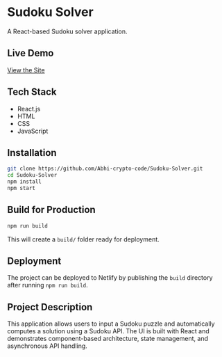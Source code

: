 # Sudoku Solver

A React-based Sudoku solver application.

## Live Demo

[View the Site](https://68fcd5929d3a1cc930267d3f--beautiful-maamoul-d81842.netlify.app/)

## Tech Stack

* React.js
* HTML
* CSS
* JavaScript

## Installation

```bash
git clone https://github.com/Abhi-crypto-code/Sudoku-Solver.git
cd Sudoku-Solver
npm install
npm start
```

## Build for Production

```bash
npm run build
```

This will create a `build/` folder ready for deployment.

## Deployment

The project can be deployed to Netlify by publishing the `build` directory after running `npm run build`.

## Project Description

This application allows users to input a Sudoku puzzle and automatically computes a solution using a Sudoku API. The UI is built with React and demonstrates component-based architecture, state management, and asynchronous API handling.
